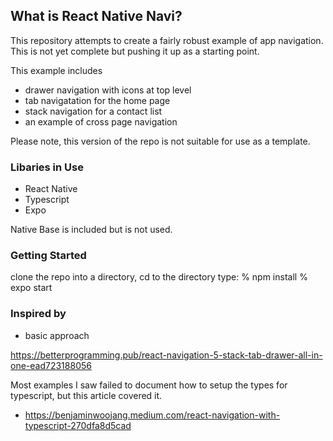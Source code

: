 ## What is React Native Navi? 

This repository attempts to create a fairly robust example of app navigation. This is not yet complete but pushing it up as a starting point.

This example includes
* drawer navigation with icons at top level
* tab navigatation for the home page 
* stack navigation for a contact list 
* an example of cross page navigation

Please note,  this version of the repo is not suitable for use as a template.  

### Libaries in Use

* React Native
* Typescript
* Expo

Native Base is included but is not used. 

### Getting Started

clone the repo into a directory, 
cd to the directory
type:
% npm install
% expo start


### Inspired by

* basic approach

https://betterprogramming.pub/react-navigation-5-stack-tab-drawer-all-in-one-ead723188056

Most examples I saw failed to document how to setup the types for typescript, but this article covered it.

* https://benjaminwoojang.medium.com/react-navigation-with-typescript-270dfa8d5cad

